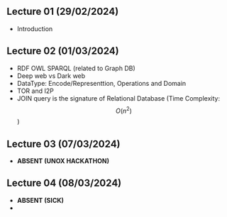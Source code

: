 ## Lecture 01 (29/02/2024)

- Introduction

## Lecture 02 (01/03/2024)
- RDF OWL SPARQL (related to Graph DB)
- Deep web vs Dark web
- DataType: Encode/Representtion, Operations and Domain
- TOR and I2P
- JOIN query is the signature of Relational Database (Time Complexity: $$ O(n^2) $$ )

## Lecture 03 (07/03/2024)
- **ABSENT (UNOX HACKATHON)**

## Lecture 04 (08/03/2024)
- **ABSENT (SICK)**
- 